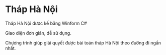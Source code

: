 # Tháp Hà Nội
Tháp Hà Nội được kế bằng Winform C#

Giao diện đơn giản, dễ sử dụng.

Chương trình giúp giải quyết được bài toán tháp Hà Nội theo đường đi ngắn nhất.
